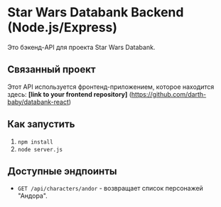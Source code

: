# Star Wars Databank Backend (Node.js/Express)

Это бэкенд-API для проекта Star Wars Databank.

## Связанный проект

Этот API используется фронтенд-приложением, которое находится здесь: 
**[link to your frontend repository]**
(https://github.com/darth-baby/databank-react)

## Как запустить

1.  `npm install`
2.  `node server.js`

## Доступные эндпоинты

*   `GET /api/characters/andor` - возвращает список персонажей "Андора".
